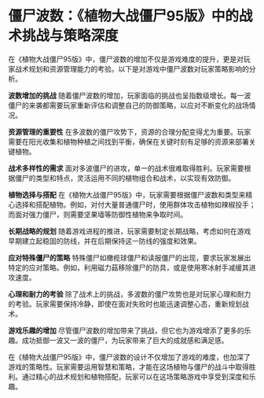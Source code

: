 # 僵尸波数：《植物大战僵尸95版》中的战术挑战与策略深度

在《植物大战僵尸95版》中，僵尸波数的增加不仅是游戏难度的提升，更是对玩家战术规划和资源管理能力的考验。以下是对游戏中僵尸波数对玩家策略影响的分析。

**波数增加的挑战**
随着僵尸波数的增加，玩家面临的挑战也呈指数级增长。每一波僵尸的来袭都需要玩家重新评估和调整自己的防御策略，以应对不断变化的战场情况。

**资源管理的重要性**
在多波数的僵尸攻势下，资源的合理分配变得尤为重要。玩家需要在阳光收集和植物种植之间找到平衡，确保在关键时刻有足够的资源来部署关键植物。

**战术多样性的需求**
面对多波僵尸的进攻，单一的战术很难取得胜利。玩家需要根据僵尸的类型和特点，灵活运用不同的植物组合和战术，以实现有效防御。

**植物选择与搭配**
在《植物大战僵尸95版》中，玩家需要根据僵尸波数和类型来精心选择和搭配植物。例如，对付大量普通僵尸时，使用群体攻击植物如辣椒投手；而面对强力僵尸，则需要坚果墙等防御性植物来争取时间。

**长期战略的规划**
随着游戏进程的推进，玩家需要制定长期战略，考虑如何在游戏早期建立起稳固的防线，并在后期保持这一防线的强度和效果。

**应对特殊僵尸的策略**
特殊僵尸如橄榄球僵尸和读报僵尸的出现，要求玩家发展出特定的应对策略。例如，利用磁力菇移除僵尸的防具，或是使用寒冰射手减缓其进攻速度。

**心理和耐力的考验**
除了战术上的挑战，多波数的僵尸攻势也是对玩家心理和耐力的考验。玩家需要保持冷静，即使在面对失败时也能迅速调整心态，重新规划战术。

**游戏乐趣的增加**
尽管僵尸波数的增加带来了挑战，但它也为游戏增添了更多的乐趣。成功抵御一波又一波的僵尸，为玩家带来了巨大的成就感和满足感。

在《植物大战僵尸95版》中，僵尸波数的设计不仅增加了游戏的难度，也加深了游戏的策略性。玩家需要运用智慧和策略，才能在这场植物与僵尸的战斗中取得胜利。通过精心的战术规划和植物搭配，玩家可以在这场策略游戏中享受到深度和乐趣。